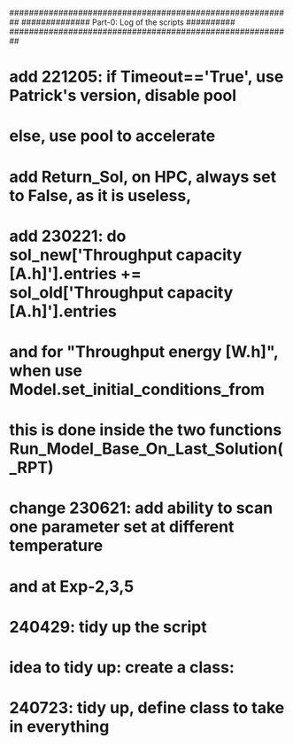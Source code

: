 ##########################################################
##############    Part-0: Log of the scripts    ##########
##########################################################
# add 221205: if Timeout=='True', use Patrick's version, disable pool
#             else, use pool to accelerate 
# add Return_Sol, on HPC, always set to False, as it is useless, 
# add 230221: do sol_new['Throughput capacity [A.h]'].entries += sol_old['Throughput capacity [A.h]'].entries 
#             and for "Throughput energy [W.h]", when use Model.set_initial_conditions_from
#             this is done inside the two functions Run_Model_Base_On_Last_Solution(_RPT)
# change 230621: add ability to scan one parameter set at different temperature 
#                and at Exp-2,3,5
# 240429: tidy up the script
# idea to tidy up: create a class: 
# 240723: tidy up, define class to take in everything
